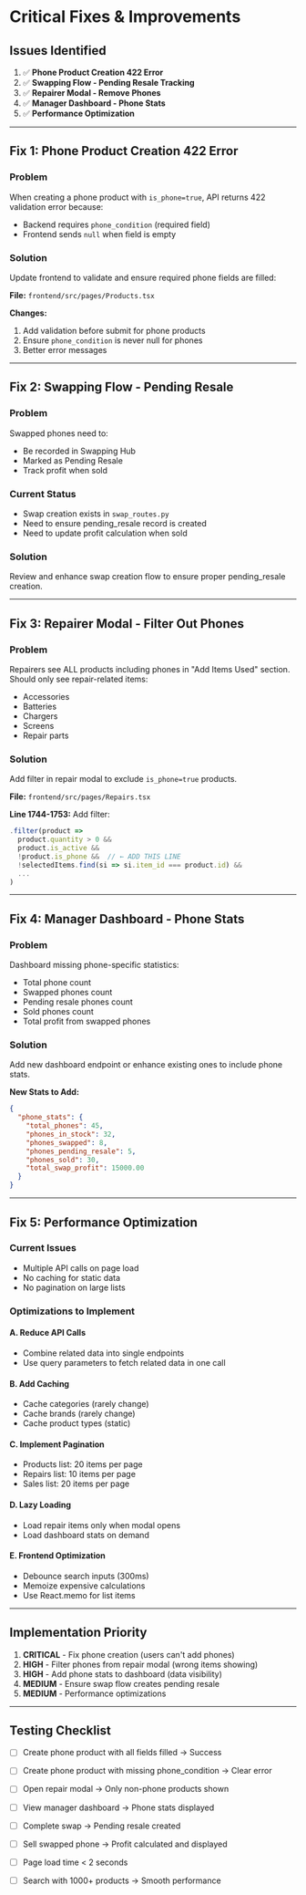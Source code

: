 # Critical Fixes & Improvements

## Issues Identified

1. ✅ **Phone Product Creation 422 Error**
2. ✅ **Swapping Flow - Pending Resale Tracking**
3. ✅ **Repairer Modal - Remove Phones**
4. ✅ **Manager Dashboard - Phone Stats**
5. ✅ **Performance Optimization**

---

## Fix 1: Phone Product Creation 422 Error

### Problem
When creating a phone product with `is_phone=true`, API returns 422 validation error because:
- Backend requires `phone_condition` (required field)
- Frontend sends `null` when field is empty

### Solution
Update frontend to validate and ensure required phone fields are filled:

**File:** `frontend/src/pages/Products.tsx`

**Changes:**
1. Add validation before submit for phone products
2. Ensure `phone_condition` is never null for phones
3. Better error messages

---

## Fix 2: Swapping Flow - Pending Resale

### Problem
Swapped phones need to:
- Be recorded in Swapping Hub
- Marked as Pending Resale
- Track profit when sold

### Current Status
- Swap creation exists in `swap_routes.py`
- Need to ensure pending_resale record is created
- Need to update profit calculation when sold

### Solution
Review and enhance swap creation flow to ensure proper pending_resale creation.

---

## Fix 3: Repairer Modal - Filter Out Phones

### Problem
Repairers see ALL products including phones in "Add Items Used" section.
Should only see repair-related items:
- Accessories
- Batteries
- Chargers
- Screens
- Repair parts

### Solution
Add filter in repair modal to exclude `is_phone=true` products.

**File:** `frontend/src/pages/Repairs.tsx`

**Line 1744-1753:** Add filter:
```typescript
.filter(product => 
  product.quantity > 0 && 
  product.is_active &&
  !product.is_phone &&  // ← ADD THIS LINE
  !selectedItems.find(si => si.item_id === product.id) &&
  ...
)
```

---

## Fix 4: Manager Dashboard - Phone Stats

### Problem
Dashboard missing phone-specific statistics:
- Total phone count
- Swapped phones count
- Pending resale phones count
- Sold phones count
- Total profit from swapped phones

### Solution
Add new dashboard endpoint or enhance existing ones to include phone stats.

**New Stats to Add:**
```json
{
  "phone_stats": {
    "total_phones": 45,
    "phones_in_stock": 32,
    "phones_swapped": 8,
    "phones_pending_resale": 5,
    "phones_sold": 30,
    "total_swap_profit": 15000.00
  }
}
```

---

## Fix 5: Performance Optimization

### Current Issues
- Multiple API calls on page load
- No caching for static data
- No pagination on large lists

### Optimizations to Implement

#### A. Reduce API Calls
- Combine related data into single endpoints
- Use query parameters to fetch related data in one call

#### B. Add Caching
- Cache categories (rarely change)
- Cache brands (rarely change)
- Cache product types (static)

#### C. Implement Pagination
- Products list: 20 items per page
- Repairs list: 10 items per page
- Sales list: 20 items per page

#### D. Lazy Loading
- Load repair items only when modal opens
- Load dashboard stats on demand

#### E. Frontend Optimization
- Debounce search inputs (300ms)
- Memoize expensive calculations
- Use React.memo for list items

---

## Implementation Priority

1. **CRITICAL** - Fix phone creation (users can't add phones)
2. **HIGH** - Filter phones from repair modal (wrong items showing)
3. **HIGH** - Add phone stats to dashboard (data visibility)
4. **MEDIUM** - Ensure swap flow creates pending resale
5. **MEDIUM** - Performance optimizations

---

## Testing Checklist

- [ ] Create phone product with all fields filled → Success
- [ ] Create phone product with missing phone_condition → Clear error
- [ ] Open repair modal → Only non-phone products shown
- [ ] View manager dashboard → Phone stats displayed
- [ ] Complete swap → Pending resale created
- [ ] Sell swapped phone → Profit calculated and displayed
- [ ] Page load time < 2 seconds
- [ ] Search with 1000+ products → Smooth performance

